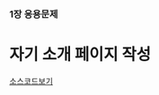 
### 1장 응용문제

# 자기 소개 페이지 작성


[소스코드보기](https://github.com/plumwiserim/html-programming/blob/master/class01/01-1.html)
